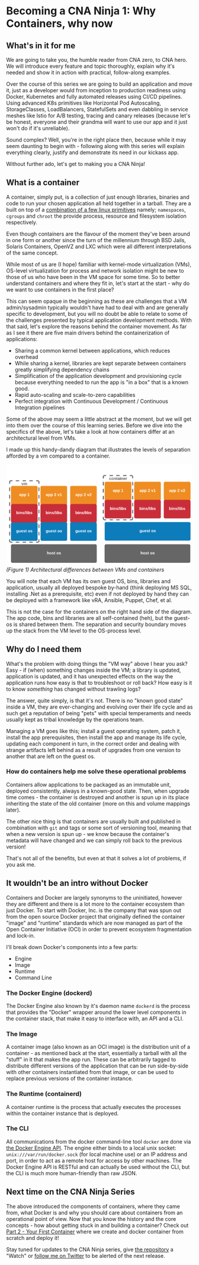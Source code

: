 # Becoming a CNA Ninja 1: Why Containers, why now

## What's in it for me

We are going to take you, the humble reader from CNA zero, to CNA hero. We will introduce every feature and topic thoroughly, explain why it's needed and show it in action with practical, follow-along examples.

Over the course of this series we are going to build an application and move it, just as a developer would from inception to production readiness using Docker, Kubernetes and fully automated releases using CI/CD pipelines. Using advanced K8s primitives like Horizontal Pod Autoscaling, StorageClasses, LoadBalancers, StatefulSets and even dabbling in service meshes like Istio for A/B testing, tracing and canary releases (because let's be honest, everyone and their grandma will want to use our app and it just won't do if it's unreliable).

Sound complex? Well, you're in the right place then, because while it may seem daunting to begin with - following along with this series will explain everything clearly, justify and demonstrate its need in our kickass app.

Without further ado, let's get to making you a CNA Ninja!

## What is a container

A container, simply put, is a collection of just enough libraries, binaries and code to run your chosen application all held together in a tarball. They are a built on top of a [combination of a few linux primitives](https://ericchiang.github.io/post/containers-from-scratch/) namely; `namespaces`, `cgroups` and `chroot` the provide process, resource and filesystem isolation respectively.

Even though containers are the flavour of the moment they've been around in one form or another since the turn of the millennium through BSD Jails, Solaris Containers, OpenVZ and LXC which were all different interpretations of the same concept.

While most of us are (I hope) familiar with kernel-mode virtualization (VMs), OS-level virtualization for process and network isolation might be new to those of us who have been in the VM space for some time. So to better understand containers and where they fit in, let's start at the start - why do we want to use containers in the first place?

This can seem opaque in the beginning as these are challenges that a VM admin/sysadmin typically wouldn't have had to deal with and are generally specific to development, but you will no doubt be able to relate to some of the challenges presented by typical application development methods. With that said, let's explore the reasons behind the container movement. As far as I see it there are five main drivers behind the containerization of applications:

* Sharing a common kernel between applications, which reduces overhead
* While sharing a kernel, libraries are kept separate between containers greatly simplifying dependency chains
* Simplification of the application development and provisioning cycle because everything needed to run the app is "in a box" that is a known good.
* Rapid auto-scaling and scale-to-zero capabilities
* Perfect integration with Continuous Development / Continuous Integration pipelines

Some of the above may seem a little abstract at the moment, but we will get into them over the course of this learning series. Before we dive into the specifics of the above, let's take a look at how containers differ at an architectural level from VMs.

I made up this handy-dandy diagram that illustrates the levels of separation afforded by a vm compared to a container.

![Difference between containers and VMs](img/Containers-VMs.png)
_(Figure 1) Architectural differences between VMs and containers_

You will note that each VM has its own guest OS, bins, libraries and application, usually all deployed bespoke by-hand (think deploying MS SQL, installing .Net as a prerequisite, etc) even if not deployed by hand they can be deployed with a framework like vRA, Ansible, Puppet, Chef, et al.

This is not the case for the containers on the right hand side of the diagram. The app code, bins and libraries are all self-contained (heh), but the guest-os is shared between them. The separation and security boundary moves up the stack from the VM level to the OS-process level.

## Why do I need them

What's the problem with doing things the "VM way" above I hear you ask? Easy - if (when) something changes inside the VM; a library is updated, application is updated, and it has unexpected effects on the way the application runs how easy is that to troubleshoot or roll back? How easy is it to know _something_ has changed without trawling logs?

The answer, quite simply, is that it's not. There is no "known good state" inside a VM, they are ever-changing and evolving over their life cycle and as such get a reputation of being "pets" with special temperaments and needs usually kept as tribal knowledge by the operations team.

Managing a VM goes like this; install a guest operating system, patch it, install the app prerequisites, then install the app and manage its life cycle, updating each component in turn, in the correct order and dealing with strange artifacts left behind as a result of upgrades from one version to another that are left on the guest os.

### How do containers help me solve these operational problems

Containers allow applications to be packaged as an immutable unit, deployed consistently, always in a known-good state. Then, when upgrade time comes - the container is destroyed and another is spun up in its place inheriting the state of the old container (more on this and volume mappings later).

The other nice thing is that containers are usually built and published in combination with `git` and tags or some sort of versioning tool, meaning that when a new version is spun up - we know because the container's metadata will have changed and we can simply roll back to the previous version!

That's not all of the benefits, but even at that it solves a lot of problems, if you ask me.

## It wouldn't be an intro without Docker

Containers and Docker are largely synonyms to the uninitiated, however they are different and there is a lot more to the container ecosystem than just Docker. To start with Docker, Inc. is the company that was spun out from the open source Docker project that originally defined the container "image" and "runtime" standards which are now managed as part of the Open Container Initiative (OCI) in order to prevent ecosystem fragmentation and lock-in.

I'll break down Docker's components into a few parts:

* Engine
* Image
* Runtime
* Command Line

### The Docker Engine (dockerd)

The Docker Engine also known by it's daemon name `dockerd` is the process that provides the "Docker" wrapper around the lower level components in the container stack, that make it easy to interface with, an API and a CLI.

### The Image

A container image (also known as an OCI image) is the distribution unit of a container - as mentioned back at the start, essentially a tarball with all the "stuff" in it that makes the app run. These can be arbitrarily tagged to distribute different versions of the application that can be run side-by-side with other containers instantiated from that image, or can be used to replace previous versions of the container instance.

### The Runtime (containerd)

A container runtime is the process that actually executes the processes within the container instance that is deployed.

### The CLI

All communications from the docker command-line tool `docker` are done via [the Docker Engine API](https://docs.docker.com/engine/api/v1.39/). The engine either binds to a local unix socket: `unix:///var/run/docker.sock` (for local machine use) or an IP address and port, in order to act as a remote host for access by other machines. The Docker Engine API is RESTful and can actually be used without the CLI, but the CLI is much more human-friendly than raw JSON.

## Next time on the CNA Ninja Series

The above introduced the components of containers, where they came from, what Docker is and why you should care about containers from an operational point of view. Now that you know the history and the core concepts - how about getting stuck in and building a container? Check out [Part 2 - Your First Container](../02_First-Container/) where we create and docker container from scratch and deploy it!

Stay tuned for updates to the CNA Ninja series, give [the repository](https://github.com/mylesagray/cna-ninja) a "Watch" or [follow me on Twitter](https://twitter.com/mylesagray) to be alerted of the next release.